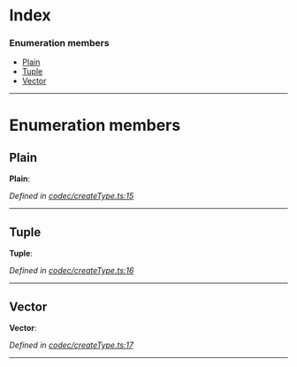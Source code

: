 

# Index

### Enumeration members

* [Plain](_codec_createtype_.typevalueinfo.md#plain)
* [Tuple](_codec_createtype_.typevalueinfo.md#tuple)
* [Vector](_codec_createtype_.typevalueinfo.md#vector)

---

# Enumeration members

<a id="plain"></a>

##  Plain

**Plain**: 

*Defined in [codec/createType.ts:15](https://github.com/polkadot-js/api/blob/c7cd9cd/packages/types/src/codec/createType.ts#L15)*

___
<a id="tuple"></a>

##  Tuple

**Tuple**: 

*Defined in [codec/createType.ts:16](https://github.com/polkadot-js/api/blob/c7cd9cd/packages/types/src/codec/createType.ts#L16)*

___
<a id="vector"></a>

##  Vector

**Vector**: 

*Defined in [codec/createType.ts:17](https://github.com/polkadot-js/api/blob/c7cd9cd/packages/types/src/codec/createType.ts#L17)*

___

